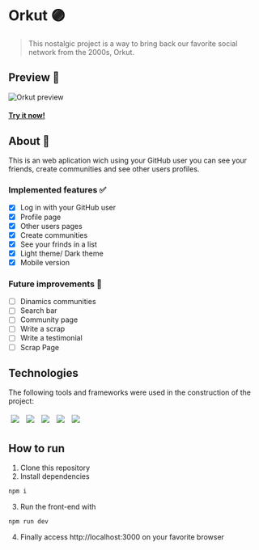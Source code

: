 # Orkut 🟣
> This nostalgic project is a way to bring back our favorite social network from the 2000s, Orkut.
## Preview 👀
![Orkut preview](/assets/orkut.gif)
#### [Try it now!](https://alurakut-six-delta.vercel.app)
## About 🔎
This is an web aplication wich using your GitHub user you can see your friends, create communities and see other users profiles.
### Implemented features ✅
- [x] Log in with your GitHub user
- [x] Profile page
- [x] Other users pages
- [x] Create communities
- [x] See your frinds in a list
- [x] Light theme/ Dark theme
- [x] Mobile version
### Future improvements 🔮
- [ ] Dinamics communities
- [ ] Search bar
- [ ] Community page
- [ ] Write a scrap
- [ ] Write a testimonial
- [ ] Scrap Page
## Technologies
The following tools and frameworks were used in the construction of the project:<br>
<p>
  <img style='margin: 5px;' src='https://img.shields.io/badge/next.js-000000?style=for-the-badge&logo=nextdotjs&logoColor=white'>
  <img style='margin: 5px;' src='https://img.shields.io/badge/styled-components%20-%2320232a.svg?&style=for-the-badge&color=b8679e&logo=styled-components&logoColor=%3a3a3a'>
  <img style='margin: 5px;' src='https://img.shields.io/badge/axios%20-%2320232a.svg?&style=for-the-badge&color=informational'>
  <img style='margin: 5px;' src="https://img.shields.io/badge/react-app%20-%2320232a.svg?&style=for-the-badge&color=60ddf9&logo=react&logoColor=%2361DAFB"/>
  <img style='margin: 5px;' src="https://img.shields.io/badge/GraphQl-E10098?style=for-the-badge&logo=graphql&logoColor=white"/>
</p>

## How to run

1. Clone this repository
2. Install dependencies
```bash
npm i
```
3. Run the front-end with
```bash
npm run dev
```
4. Finally access http://localhost:3000 on your favorite browser 
